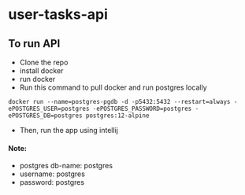 # user-tasks-api

## To run API
- Clone the repo
- install docker
- run docker
- Run this command to pull docker and run postgres locally
```
docker run --name=postgres-pgdb -d -p5432:5432 --restart=always -ePOSTGRES_USER=postgres -ePOSTGRES_PASSWORD=postgres -ePOSTGRES_DB=postgres postgres:12-alpine
```
- Then, run the app using intellij

#### Note:
- postgres db-name: postgres
- username: postgres
- password: postgres
